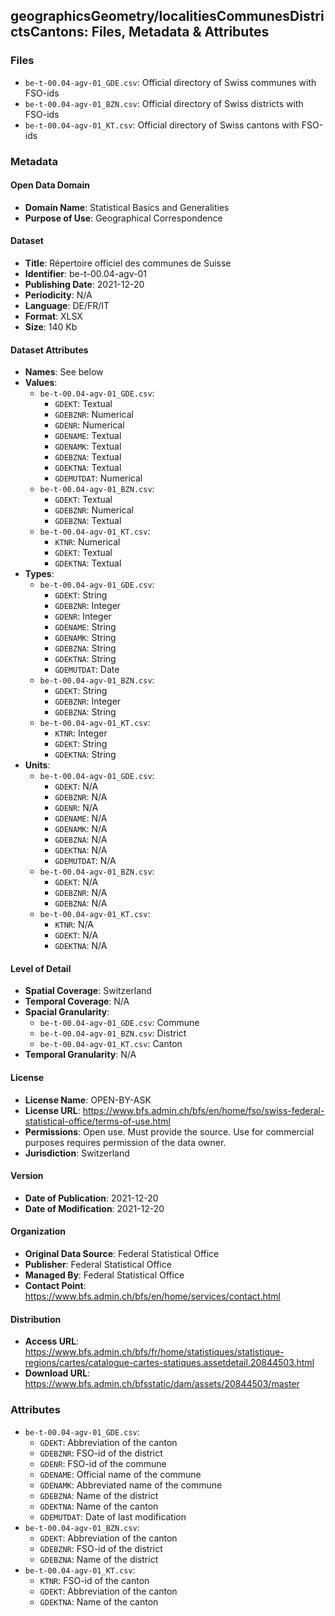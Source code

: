 ## geographicsGeometry/localitiesCommunesDistrictsCantons: Files, Metadata & Attributes

### **Files**
- ```be-t-00.04-agv-01_GDE.csv```: Official directory of Swiss communes with FSO-ids
- ```be-t-00.04-agv-01_BZN.csv```: Official directory of Swiss districts with FSO-ids
- ```be-t-00.04-agv-01_KT.csv```: Official directory of Swiss cantons with FSO-ids

### Metadata

#### Open Data Domain
- **Domain Name**: Statistical Basics and Generalities
- **Purpose of Use**: Geographical Correspondence

#### Dataset
- **Title**: Répertoire officiel des communes de Suisse
- **Identifier**: be-t-00.04-agv-01
- **Publishing Date**: 2021-12-20
- **Periodicity**: N/A
- **Language**: DE/FR/IT
- **Format**: XLSX
- **Size**: 140 Kb

#### Dataset Attributes
- **Names**: See below
- **Values**:
  - ```be-t-00.04-agv-01_GDE.csv```:
    - ```GDEKT```: Textual
    - ```GDEBZNR```: Numerical
    - ```GDENR```: Numerical
    - ```GDENAME```: Textual
    - ```GDENAMK```: Textual
    - ```GDEBZNA```: Textual
    - ```GDEKTNA```: Textual
    - ```GDEMUTDAT```: Numerical
  - ```be-t-00.04-agv-01_BZN.csv```:
    - ```GDEKT```: Textual
    - ```GDEBZNR```: Numerical
    - ```GDEBZNA```: Textual
  - ```be-t-00.04-agv-01_KT.csv```:
    - ```KTNR```: Numerical
    - ```GDEKT```: Textual
    - ```GDEKTNA```: Textual
- **Types**:
  - ```be-t-00.04-agv-01_GDE.csv```:
    - ```GDEKT```: String
    - ```GDEBZNR```: Integer
    - ```GDENR```: Integer
    - ```GDENAME```: String
    - ```GDENAMK```: String
    - ```GDEBZNA```: String
    - ```GDEKTNA```: String
    - ```GDEMUTDAT```: Date   
  - ```be-t-00.04-agv-01_BZN.csv```:
    - ```GDEKT```: String
    - ```GDEBZNR```: Integer
    - ```GDEBZNA```: String
  - ```be-t-00.04-agv-01_KT.csv```:
    - ```KTNR```: Integer
    - ```GDEKT```: String
    - ```GDEKTNA```: String
- **Units**:
  - ```be-t-00.04-agv-01_GDE.csv```:
    - ```GDEKT```: N/A
    - ```GDEBZNR```: N/A
    - ```GDENR```: N/A
    - ```GDENAME```: N/A
    - ```GDENAMK```: N/A
    - ```GDEBZNA```: N/A
    - ```GDEKTNA```: N/A
    - ```GDEMUTDAT```: N/A
  - ```be-t-00.04-agv-01_BZN.csv```:
    - ```GDEKT```: N/A
    - ```GDEBZNR```: N/A
    - ```GDEBZNA```: N/A
  - ```be-t-00.04-agv-01_KT.csv```:
    - ```KTNR```: N/A
    - ```GDEKT```: N/A
    - ```GDEKTNA```: N/A

#### Level of Detail
- **Spatial Coverage**: Switzerland
- **Temporal Coverage**: N/A
- **Spacial Granularity**:
  - ```be-t-00.04-agv-01_GDE.csv```: Commune
  - ```be-t-00.04-agv-01_BZN.csv```: District
  - ```be-t-00.04-agv-01_KT.csv```: Canton
- **Temporal Granularity**: N/A

#### License
- **License Name**: OPEN-BY-ASK
- **License URL**: https://www.bfs.admin.ch/bfs/en/home/fso/swiss-federal-statistical-office/terms-of-use.html
- **Permissions**: Open use. Must provide the source. Use for commercial purposes requires permission of the data owner.
- **Jurisdiction**: Switzerland

#### Version
- **Date of Publication**: 2021-12-20
- **Date of Modification**: 2021-12-20

#### Organization
- **Original Data Source**: Federal Statistical Office
- **Publisher**: Federal Statistical Office
- **Managed By**: Federal Statistical Office
- **Contact Point**: https://www.bfs.admin.ch/bfs/en/home/services/contact.html

#### Distribution
- **Access URL**: https://www.bfs.admin.ch/bfs/fr/home/statistiques/statistique-regions/cartes/catalogue-cartes-statiques.assetdetail.20844503.html
- **Download URL**: https://www.bfs.admin.ch/bfsstatic/dam/assets/20844503/master

### Attributes
- ```be-t-00.04-agv-01_GDE.csv```:
  - ```GDEKT```: Abbreviation of the canton
  - ```GDEBZNR```: FSO-id of the district
  - ```GDENR```: FSO-id of the commune
  - ```GDENAME```: Official name of the commune
  - ```GDENAMK```: Abbreviated name of the commune
  - ```GDEBZNA```: Name of the district
  - ```GDEKTNA```: Name of the canton
  - ```GDEMUTDAT```: Date of last modification
- ```be-t-00.04-agv-01_BZN.csv```:
  - ```GDEKT```: Abbreviation of the canton
  - ```GDEBZNR```: FSO-id of the district
  - ```GDEBZNA```: Name of the district
- ```be-t-00.04-agv-01_KT.csv```:
  - ```KTNR```: FSO-id of the canton
  - ```GDEKT```: Abbreviation of the canton
  - ```GDEKTNA```: Name of the canton
